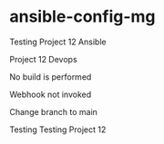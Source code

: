# ansible-config-mg

Testing Project 12 Ansible

Project 12 Devops

No build is performed

Webhook not invoked

Change branch to main

Testing Testing Project 12
